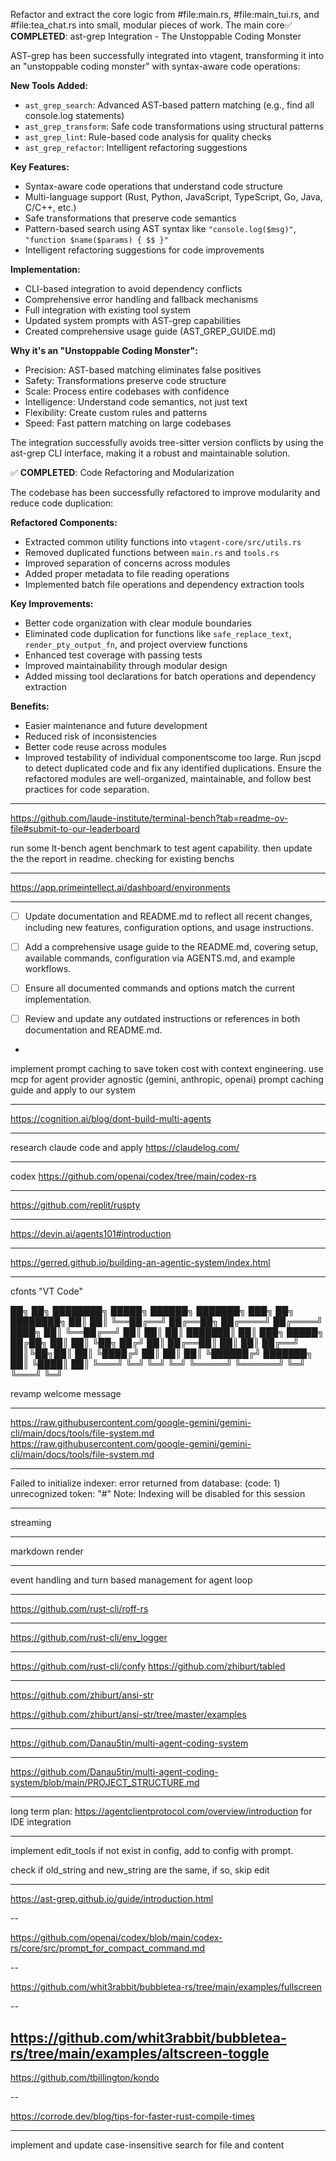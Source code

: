 Refactor and extract the core logic from #file:main.rs, #file:main_tui.rs, and #file:tea_chat.rs into small, modular pieces of work. The main core✅ **COMPLETED**: ast-grep Integration - The Unstoppable Coding Monster

AST-grep has been successfully integrated into vtagent, transforming it into an "unstoppable coding monster" with syntax-aware code operations:

**New Tools Added:**
- `ast_grep_search`: Advanced AST-based pattern matching (e.g., find all console.log statements)
- `ast_grep_transform`: Safe code transformations using structural patterns
- `ast_grep_lint`: Rule-based code analysis for quality checks
- `ast_grep_refactor`: Intelligent refactoring suggestions

**Key Features:**
- Syntax-aware code operations that understand code structure
- Multi-language support (Rust, Python, JavaScript, TypeScript, Go, Java, C/C++, etc.)
- Safe transformations that preserve code semantics
- Pattern-based search using AST syntax like `"console.log($msg)"`, `"function $name($params) { $$ }"`
- Intelligent refactoring suggestions for code improvements

**Implementation:**
- CLI-based integration to avoid dependency conflicts
- Comprehensive error handling and fallback mechanisms
- Full integration with existing tool system
- Updated system prompts with AST-grep capabilities
- Created comprehensive usage guide (AST_GREP_GUIDE.md)

**Why it's an "Unstoppable Coding Monster":**
- Precision: AST-based matching eliminates false positives
- Safety: Transformations preserve code structure
- Scale: Process entire codebases with confidence
- Intelligence: Understand code semantics, not just text
- Flexibility: Create custom rules and patterns
- Speed: Fast pattern matching on large codebases

The integration successfully avoids tree-sitter version conflicts by using the ast-grep CLI interface, making it a robust and maintainable solution.

✅ **COMPLETED**: Code Refactoring and Modularization

The codebase has been successfully refactored to improve modularity and reduce code duplication:

**Refactored Components:**
- Extracted common utility functions into `vtagent-core/src/utils.rs`
- Removed duplicated functions between `main.rs` and `tools.rs`
- Improved separation of concerns across modules
- Added proper metadata to file reading operations
- Implemented batch file operations and dependency extraction tools

**Key Improvements:**
- Better code organization with clear module boundaries
- Eliminated code duplication for functions like `safe_replace_text`, `render_pty_output_fn`, and project overview functions
- Enhanced test coverage with passing tests
- Improved maintainability through modular design
- Added missing tool declarations for batch operations and dependency extraction

**Benefits:**
- Easier maintenance and future development
- Reduced risk of inconsistencies
- Better code reuse across modules
- Improved testability of individual componentscome too large. Run jscpd to detect duplicated code and fix any identified duplications. Ensure the refactored modules are well-organized, maintainable, and follow best practices for code separation.

---
<https://github.com/laude-institute/terminal-bench?tab=readme-ov-file#submit-to-our-leaderboard>

run some lt-bench agent benchmark to test agent capability. then update the the report in readme. checking for existing benchs

---

<https://app.primeintellect.ai/dashboard/environments>



---

-   [ ] Update documentation and README.md to reflect all recent changes, including new features, configuration options, and usage instructions.
-   [ ] Add a comprehensive usage guide to the README.md, covering setup, available commands, configuration via AGENTS.md, and example workflows.
-   [ ] Ensure all documented commands and options match the current implementation.
-   [ ] Review and update any outdated instructions or references in both documentation and README.md.



-

implement prompt caching to save token cost with context engineering. use mcp for agent provider agnostic (gemini, anthropic, openai)
prompt caching guide and apply to our system

---

<https://cognition.ai/blog/dont-build-multi-agents>

---

research claude code and apply
https://claudelog.com/

---

codex
https://github.com/openai/codex/tree/main/codex-rs

---

https://github.com/replit/ruspty

---

https://devin.ai/agents101#introduction


----

https://gerred.github.io/building-an-agentic-system/index.html

---

cfonts "VT Code"


 ██╗   ██╗ ████████╗  █████╗   ██████╗  ███████╗ ███╗   ██╗ ████████╗
 ██║   ██║ ╚══██╔══╝ ██╔══██╗ ██╔════╝  ██╔════╝ ████╗  ██║ ╚══██╔══╝
 ██║   ██║    ██║    ███████║ ██║  ███╗ █████╗   ██╔██╗ ██║    ██║
 ╚██╗ ██╔╝    ██║    ██╔══██║ ██║   ██║ ██╔══╝   ██║╚██╗██║    ██║
  ╚████╔╝     ██║    ██║  ██║ ╚██████╔╝ ███████╗ ██║ ╚████║    ██║
   ╚═══╝      ╚═╝    ╚═╝  ╚═╝  ╚═════╝  ╚══════╝ ╚═╝  ╚═══╝    ╚═╝


revamp welcome message

---

https://raw.githubusercontent.com/google-gemini/gemini-cli/main/docs/tools/file-system.md
https://raw.githubusercontent.com/google-gemini/gemini-cli/main/docs/tools/file-system.md


---

Failed to initialize indexer: error returned from database: (code: 1) unrecognized token: "#"
Note: Indexing will be disabled for this session

---

streaming

---

markdown render

---

event handling and turn based management for agent loop

---

https://github.com/rust-cli/roff-rs

---

https://github.com/rust-cli/env_logger

---

https://github.com/rust-cli/confy
https://github.com/zhiburt/tabled

---

https://github.com/zhiburt/ansi-str

https://github.com/zhiburt/ansi-str/tree/master/examples

----

https://github.com/Danau5tin/multi-agent-coding-system

----

https://github.com/Danau5tin/multi-agent-coding-system/blob/main/PROJECT_STRUCTURE.md

---

long term plan: https://agentclientprotocol.com/overview/introduction for IDE integration


----

implement edit_tools if not exist in config, add to config with prompt.

check if old_string and new_string are the same, if so, skip edit

---

https://ast-grep.github.io/guide/introduction.html

--

https://github.com/openai/codex/blob/main/codex-rs/core/src/prompt_for_compact_command.md

--

https://github.com/whit3rabbit/bubbletea-rs/tree/main/examples/fullscreen

--

https://github.com/whit3rabbit/bubbletea-rs/tree/main/examples/altscreen-toggle
--

https://github.com/tbillington/kondo

--



https://corrode.dev/blog/tips-for-faster-rust-compile-times

---

implement and update case-insensitive search for file and content